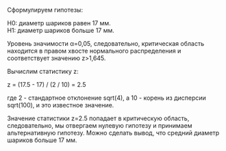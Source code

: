 Сформулируем гипотезы:

H0: диаметр шариков равен 17 мм.  
H1: диаметр шариков больше 17 мм.

Уровень значимости α=0,05, следовательно, критическая область находится в правом хвосте нормального распределения и соответствует значению z>1,645.

Вычислим статистику z:

z = (17.5 - 17) / (2 / 10) = 2.5

где 2 - стандартное отклонение sqrt(4), а 10 - корень из дисперсии sqrt(100), и это известное значение.

Значение статистики z=2.5 попадает в критическую область, следовательно, мы отвергаем нулевую гипотезу и принимаем альтернативную гипотезу. Можно сделать вывод, что средний диаметр шариков больше 17 мм.